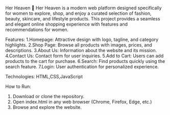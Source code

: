 Her Heaven 🌸
Her Heaven is a modern web platform designed specifically for women to explore, shop, and enjoy a curated selection of fashion, beauty, skincare, and lifestyle products. This project provides a seamless and elegant online shopping experience with features and recommendations for women.

Features:
1.Homepage: Attractive design with logo, tagline, and category highlights.
2.Shop Page: Browse all products with images, prices, and descriptions.
3.About Us: Information about the website and its mission.
4.Contact Us: Contact form for user inquiries.
5.Add to Cart: Users can add products to the cart for purchase.
6.Search: Find products quickly using the search feature.
7.Login: User authentication for personalized experience.

Technologies:
HTML,CSS,JavaScript

How to Run:
1. Download or clone the repository.
2. Open index.html in any web browser (Chrome, Firefox, Edge, etc.)
3. Browse and explore the website.

